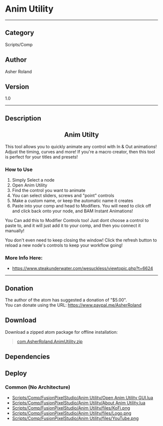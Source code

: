 # Anim Utility
___

## Category
Scripts/Comp

## Author
Asher Roland

## Version
1.0

___

## Description
<h2><center>Anim Utilty</h2>
<p>This tool allows you to quickly animate any control with In & Out animations! Adjust the timing, curves and more! If you're a macro creator, then this tool is perfect for your titles and presets!</p>

<h3>How to Use</h3>
<ol>
<li>Simply Select a node</li>
<li>Open Anim Utility</li>
<li>Find the control you want to animate</li>
<li>You can select sliders, screws and "point" controls</li>
<li>Make a custom name, or keep the automatic name it creates</li>
<li>Paste into your comp and head to Modifiers. You will need to click off and click back onto your node, and BAM Instant Animations!</li>
</ol>

<p>You Can add this to Modifier Controls too! Just dont choose a control to paste to, and it will just add it to your comp, and then you connect it manually!</p>
<p>You don't even need to keep closing the window! Click the refresh button to reload a new node's controls to keep your workflow going!</p>

<h3>More Info Here:</h3>

<ul>
<li><a href="">https://www.steakunderwater.com/wesuckless/viewtopic.php?t=6624</a></li>
</ul>

___

## Donation
The author of the atom has suggested a donation of "$5.00".  
You can donate using the URL: <a href="https://www.paypal.me/AsherRoland">https://www.paypal.me/AsherRoland</a>
## Download

Download a zipped atom package for offline installation:
> [com.AsherRoland.AnimUtility.zip](https://gitlab.com/WeSuckLess/Reactor/-/archive/master/Reactor-master.zip?path=Atoms/com.AsherRoland.AnimUtility)  

## Dependencies

## Deploy

### Common (No Architecture)

<ul>
<li><a href="https://gitlab.com/WeSuckLess/Reactor/-/blob/master/Atoms/com.AsherRoland.AnimUtility/Scripts/Comp/FusionPixelStudio/Anim Utility/Open Anim Utility GUI.lua?ref_type=heads">Scripts/Comp/FusionPixelStudio/Anim Utility/Open Anim Utility GUI.lua</a></li>
<li><a href="https://gitlab.com/WeSuckLess/Reactor/-/blob/master/Atoms/com.AsherRoland.AnimUtility/Scripts/Comp/FusionPixelStudio/Anim Utility/About Anim Utility.lua?ref_type=heads">Scripts/Comp/FusionPixelStudio/Anim Utility/About Anim Utility.lua</a></li>
<li><a href="https://gitlab.com/WeSuckLess/Reactor/-/blob/master/Atoms/com.AsherRoland.AnimUtility/Scripts/Comp/FusionPixelStudio/Anim Utility/files/KoFi.png?ref_type=heads">Scripts/Comp/FusionPixelStudio/Anim Utility/files/KoFi.png</a></li>
<li><a href="https://gitlab.com/WeSuckLess/Reactor/-/blob/master/Atoms/com.AsherRoland.AnimUtility/Scripts/Comp/FusionPixelStudio/Anim Utility/files/Logo.png?ref_type=heads">Scripts/Comp/FusionPixelStudio/Anim Utility/files/Logo.png</a></li>
<li><a href="https://gitlab.com/WeSuckLess/Reactor/-/blob/master/Atoms/com.AsherRoland.AnimUtility/Scripts/Comp/FusionPixelStudio/Anim Utility/files/YouTube.png?ref_type=heads">Scripts/Comp/FusionPixelStudio/Anim Utility/files/YouTube.png</a></li>
</ul>
